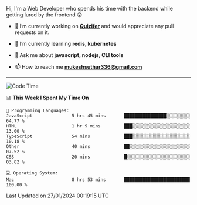 Hi, I'm a Web Developer who spends his time with the backend while getting lured by the frontend 😜

- 🔭 I’m currently working on **[Quizifer](https://github.com/SutharMukesh/Quizifer/)** and would appreciate any pull requests on it.

- 🌱 I’m currently learning **redis, kubernetes**

- 💬 Ask me about **javascript, nodejs, CLI tools**

- 📫 How to reach me **mukeshsuthar336@gmail.com**

---
<!--START_SECTION:waka-->
![Code Time](http://img.shields.io/badge/Code%20Time-2%2C765%20hrs%205%20mins-blue)

📊 **This Week I Spent My Time On** 

```text
💬 Programming Languages: 
JavaScript               5 hrs 45 mins       ████████████████░░░░░░░░░   64.77 % 
HTML                     1 hr 9 mins         ███░░░░░░░░░░░░░░░░░░░░░░   13.00 % 
TypeScript               54 mins             ███░░░░░░░░░░░░░░░░░░░░░░   10.18 % 
Other                    40 mins             ██░░░░░░░░░░░░░░░░░░░░░░░   07.52 % 
CSS                      20 mins             █░░░░░░░░░░░░░░░░░░░░░░░░   03.82 % 

💻 Operating System: 
Mac                      8 hrs 53 mins       █████████████████████████   100.00 % 
```


 Last Updated on 27/01/2024 00:19:15 UTC
<!--END_SECTION:waka-->
